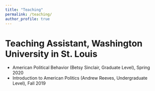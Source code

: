 ```yaml
---
title: "Teaching"
permalink: /teaching/
author_profile: true
---
```


# Teaching Assistant, Washington University in St. Louis

- American Political Behavior (Betsy Sinclair, Graduate Level), Spring 2020
- Introduction to American Politics (Andrew Reeves, Undergraduate Level), Fall 2019